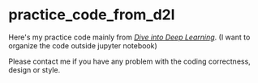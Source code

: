 # practice_code_from_d2l

Here's my practice code mainly from [_Dive into Deep Learning_](https://d2l.ai/index.html).  (I want to organize the code outside jupyter notebook)


Please contact me if you have any problem with the coding correctness, design or style.
